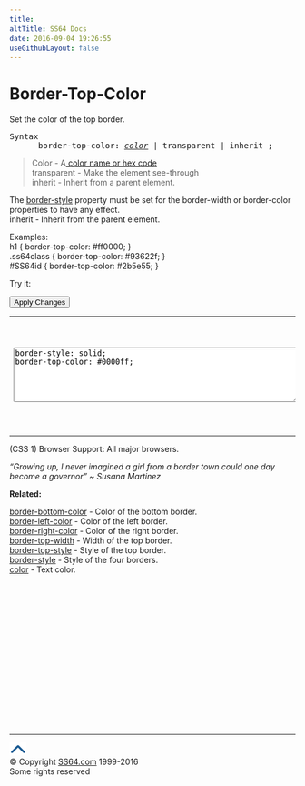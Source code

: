 ```yaml
---
title:
altTitle: SS64 Docs
date: 2016-09-04 19:26:55
useGithubLayout: false
---
```

<!-- #BeginLibraryItem "/Library/head_css.lbi" --><!-- #EndLibraryItem --><h1>Border-Top-Color</h1>
<p>Set the color of the top border.</p>
<pre>Syntax
      border-top-color: <i><a href="color.html">color</a></i> | transparent | inherit ;</pre>
<blockquote>
<p><span class="code">Color</span> - A<a href="color.html"> color name or hex code</a><br>
<span class="code">transparent</span> - Make the element see-through<br>
<span class="code">inherit</span> - Inherit from a parent element.</p>
</blockquote>
<p>The <span class="code"><a href="border-style.html">border-style</a></span> property must be set for the border-width or border-color properties to have any effect.<br>
<span class="code">inherit</span> - Inherit from the parent element.</p>
<p>Examples:<br>
  <span class="code">h1 { border-top-color: #ff0000; }<br>
    .ss64class { border-top-color: #93622f; }</span><br>
    <span class="code">#SS64id { border-top-color: #2b5e55;  }</span>    <br>
</p>
<p>Try it:</p><input type="button" onclick="ApplyStyle()" value="Apply Changes">
<table>
  <tbody><tr>
    <td><textarea name="tryit" id="trycode" cols="60" rows="6" onfocus="this.style.background='#fff';" onblur="this.style.background='#eee';" tabindex="1">border-style: solid;
border-top-color: #0000ff;
</textarea></td>
    <td><div id="tryresult">This is a sample of text with a CSS border. Each of the 4 borders can be styled separately with CSS.</div></td>
  </tr>
</tbody></table>
<p>(CSS 1) Browser Support:  All major browsers.</p>
<p class="quote"><i>“Growing up, I never imagined a girl from a border town could one day become a governor” ~ Susana Martinez</i></p><p><b>Related:</b></p>
<p><a href="border-bottom-color.html">border-bottom-color</a> - Color of the bottom border.<br>
<a href="border-left-color.html">border-left-color</a> - Color of the left border.<br>
<a href="border-right-color.html">border-right-color</a> - Color of the right border.<br>
<a href="border-top-width.html">border-top-width</a> - Width of the top border. <br>
<a href="border-top-style.html">border-top-style</a> - Style of the top border.<br>
<a href="border-style.html">border-style</a> - Style of the four borders.<br>
<a href="color.html">color</a> - Text color.</p><!-- #BeginLibraryItem "/Library/foot_css.lbi" --><p>
<!-- CSS -->
<ins class="adsbygoogle" style="display:inline-block;width:300px;height:250px" data-ad-client="ca-pub-6140977852749469" data-ad-slot="2739097502"></ins>
<script>
(adsbygoogle = window.adsbygoogle || []).push({});
</script></p>
<hr>
<div id="bl" class="footer"><a href="border-top-color.html#"><img src="../images/top.png" width="30" height="22" alt="Back to the Top"></a></div>
<div id="br" class="footer, tagline">© Copyright <a href="http://ss64.com/">SS64.com</a> 1999-2016<br>
Some rights reserved</div><!-- #EndLibraryItem -->

